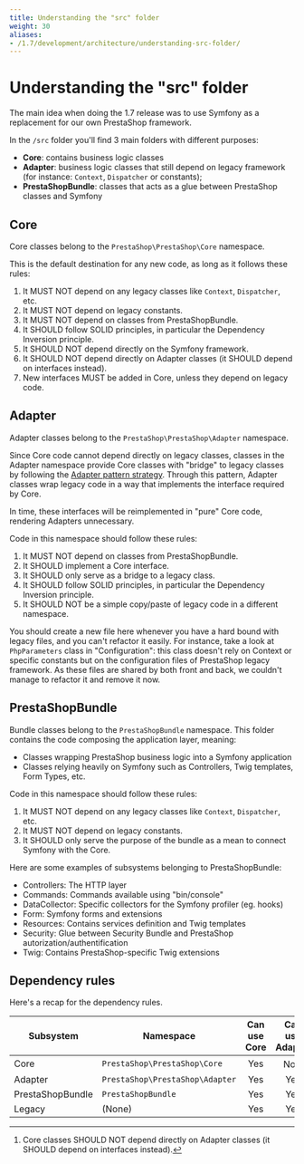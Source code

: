 ```yaml
---
title: Understanding the "src" folder
weight: 30
aliases:
- /1.7/development/architecture/understanding-src-folder/
---
```


# Understanding the "src" folder

The main idea when doing the 1.7 release was to use Symfony as a replacement for our own PrestaShop framework.

In the `/src` folder you'll find 3 main folders with different purposes:

- **Core**: contains business logic classes
- **Adapter**: business logic classes that still depend on legacy framework (for instance: `Context`, `Dispatcher` or constants);
- **PrestaShopBundle**: classes that acts as a glue between PrestaShop classes and Symfony

## Core

Core classes belong to the `PrestaShop\PrestaShop\Core` namespace.

This is the default destination for any new code, as long as it follows these rules:

1. It MUST NOT depend on any legacy classes like `Context`, `Dispatcher`, etc.
2. It MUST NOT depend on legacy constants.
3. It MUST NOT depend on classes from PrestaShopBundle.
4. It SHOULD follow SOLID principles, in particular the Dependency Inversion principle.
5. It SHOULD NOT depend directly on the Symfony framework.
6. It SHOULD NOT depend directly on Adapter classes (it SHOULD depend on interfaces instead).
7. New interfaces MUST be added in Core, unless they depend on legacy code.

## Adapter

Adapter classes belong to the `PrestaShop\PrestaShop\Adapter` namespace.

Since Core code cannot depend directly on legacy classes, classes in the Adapter namespace provide Core classes with "bridge" to legacy classes by following the [Adapter pattern strategy](https://en.wikipedia.org/wiki/Adapter_pattern). Through this pattern, Adapter classes wrap legacy code in a way that implements the interface required by Core.

In time, these interfaces will be reimplemented in "pure" Core code, rendering Adapters unnecessary.

Code in this namespace should follow these rules:

1. It MUST NOT depend on classes from PrestaShopBundle.
2. It SHOULD implement a Core interface.
3. It SHOULD only serve as a bridge to a legacy class.
4. It SHOULD follow SOLID principles, in particular the Dependency Inversion principle.
5. It SHOULD NOT be a simple copy/paste of legacy code in a different namespace.

You should create a new file here whenever you have a hard bound with legacy files, and
you can't refactor it easily. For instance, take a look at `PhpParameters` class in "Configuration": this class doesn't rely on
Context or specific constants but on the configuration files of PrestaShop legacy framework. As these files are shared by both front and back, we couldn't manage to refactor it and remove it now.

## PrestaShopBundle

Bundle classes belong to the `PrestaShopBundle` namespace. This folder contains the code composing the application layer, meaning:

- Classes wrapping PrestaShop business logic into a Symfony application
- Classes relying heavily on Symfony such as Controllers, Twig templates, Form Types, etc.

Code in this namespace should follow these rules:

1. It MUST NOT depend on any legacy classes like `Context`, `Dispatcher`, etc.
2. It MUST NOT depend on legacy constants.
2. It SHOULD only serve the purpose of the bundle as a mean to connect Symfony with the Core.

Here are some examples of subsystems belonging to PrestaShopBundle:

- Controllers: The HTTP layer
- Commands: Commands available using "bin/console"
- DataCollector: Specific collectors for the Symfony profiler (eg. hooks)
- Form: Symfony forms and extensions
- Resources: Contains services definition and Twig templates
- Security: Glue between Security Bundle and PrestaShop autorization/authentification
- Twig: Contains PrestaShop-specific Twig extensions

## Dependency rules

Here's a recap for the dependency rules.

Subsystem | Namespace | Can use Core | Can use Adapter | Can use Legacy
--- | --- | :---: | :---: | :---:
Core | `PrestaShop\PrestaShop\Core` | Yes | No [^1] | No 
Adapter | `PrestaShop\PrestaShop\Adapter` | Yes | Yes | Yes
PrestaShopBundle | `PrestaShopBundle` | Yes | Yes | No
Legacy  | (None) | Yes | Yes | Yes

[^1]: Core classes SHOULD NOT depend directly on Adapter classes (it SHOULD depend on interfaces instead).
